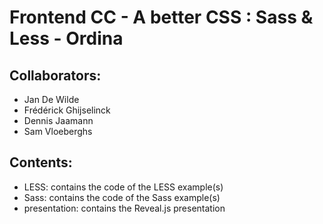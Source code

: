 # Frontend CC - A better CSS : Sass &amp; Less - Ordina

## Collaborators:

* Jan De Wilde
* Frédérick Ghijselinck
* Dennis Jaamann
* Sam Vloeberghs

## Contents:

* LESS: contains the code of the LESS example(s)
* Sass: contains the code of the Sass example(s)
* presentation: contains the Reveal.js presentation
